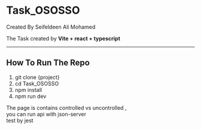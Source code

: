 # Task_OSOSSO
Created By Seifeldeen Ali Mohamed

<p>The Task created by <strong> Vite + react + typescript </strong></p>
<hr />

<h2>How To Run The Repo</h2>
<ol>
  <li>git clone {project}</li>
  <li>cd Task_OSOSSO</li>
  <li>npm install</li>
  <li>npm run dev</li>
</ol>

<p>The page is contains controlled vs uncontrolled ,<br /> you can run api with json-server <br> test by jest</p>
